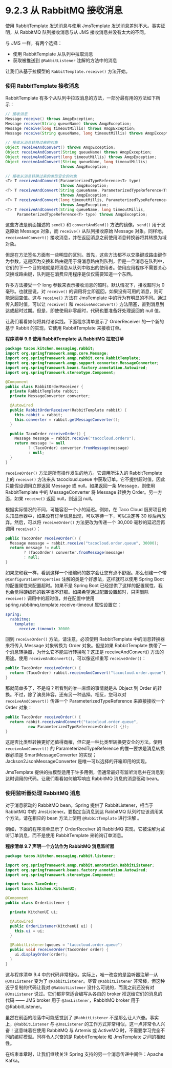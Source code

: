 # 9.2.3 从 RabbitMQ 接收消息

使用 RabbitTemplate 发送消息与使用 JmsTemplate 发送消息差别不大。事实证明，从 RabbitMQ 队列接收消息与从 JMS 接收消息并没有太大的不同。

与 JMS 一样，有两个选择：

* 使用 RabbitTemplate 从队列中拉取消息
* 获取被推送到 `@RabbitListener` 注解的方法中的消息

让我们从基于拉模型的 `RabbitTemplate.receive()` 方法开始。

### 使用 RabbitTemplate 接收消息

RabbitTemplate 有多个从队列中拉取消息的方法，一部分最有用的方法如下所示：

```java
// 接收消息
Message receive() throws AmqpException;
Message receive(String queueName) throws AmqpException;
Message receive(long timeoutMillis) throws AmqpException;
Message receive(String queueName, long timeoutMillis) throws AmqpException;
​
// 接收从消息转换过来的对象
Object receiveAndConvert() throws AmqpException;
Object receiveAndConvert(String queueName) throws AmqpException;
Object receiveAndConvert(long timeoutMillis) throws AmqpException;
Object receiveAndConvert(String queueName, long timeoutMillis) 
                        throws AmqpException;
​
// 接收从消息转换过来的类型安全的对象
<T> T receiveAndConvert(ParameterizedTypeReference<T> type) 
                        throws AmqpException;
<T> T receiveAndConvert(String queueName, ParameterizedTypeReference<T> type) 
                        throws AmqpException;
<T> T receiveAndConvert(long timeoutMillis, ParameterizedTypeReference<T> type) 
                        throws AmqpException;
<T> T receiveAndConvert(String queueName, long timeoutMillis, 
     ParameterizedTypeReference<T> type) throws AmqpException;
```

这些方法是前面描述的 `send()` 和 `convertAndSend()` 方法的镜像。`send()` 用于发送原始 Message 对象，而 `receive()` 从队列接收原始 Message 对象。同样地，`receiveAndConvert()` 接收消息，并在返回消息之前使用消息转换器将其转换为域对象。

但是在方法签名方面有一些明显的区别。首先，这些方法都不以交换键或路由键作为参数。这是因为交换和路由键用于将消息路由到队列，但是一旦消息在队列中，它们的下一个目的地就是将消息从队列中取出的使用者。使用应用程序不需要关心交换或路由键，队列是在消费应用程序是仅仅需要知道一个东西。

许多方法接受一个 long 参数来表示接收消息的超时。默认情况下，接收超时为 0 毫秒。也就是说，对 `receive()` 的调用将立即返回，如果没有可用的消息，则可能返回空值。这与 `receive()` 方法在 JmsTemplate 中的行为有明显的不同。通过传入超时值，可以让 `receive()` 和 `receiveAndConvert()` 方法阻塞，直到消息到达或超时过期。但是，即使使用非零超时，代码也要准备好处理返回的 null 值。

让我们看看如何将其付诸实践。下面程序清单显示了 OrderReceiver 的一个新的基于 Rabbit 的实现，它使用 RabbitTemplate 来接收订单。

**程序清单 9.6 使用 RabbitTemplate 从 RabbitMQ 拉取订单**

```java
package tacos.kitchen.messaging.rabbit;
import org.springframework.amqp.core.Message;
import org.springframework.amqp.rabbit.core.RabbitTemplate;
import org.springframework.amqp.support.converter.MessageConverter;
import org.springframework.beans.factory.annotation.Autowired;
import org.springframework.stereotype.Component;

@Component
public class RabbitOrderReceiver {
  private RabbitTemplate rabbit;
  private MessageConverter converter;

  @Autowired
  public RabbitOrderReceiver(RabbitTemplate rabbit) {
    this.rabbit = rabbit;
    this.converter = rabbit.getMessageConverter();
  }

  public TacoOrder receiveOrder() {
    Message message = rabbit.receive("tacocloud.orders");
    return message != null
          ? (TacoOrder) converter.fromMessage(message)
          : null;
  }
}
```

`receiveOrder()` 方法是所有操作发生的地方。它调用所注入的 RabbitTemplate 上的 `receive()` 方法来从 tacocloud.queue 中获取订单。它不提供超时值，因此只能假设调用立即返回 Message 或 null。如果返回一条 Message，则使用 RabbitTemplate 中的 MessageConverter 将 Message 转换为 Order。另一方面，如果 `receive()` 返回 null，则返回 null。

根据实际情况的不同，可能容忍一个小的延迟。例如，在 Taco Cloud 厨房项目的头顶显示器中，如果没有订单信息出现，可以等待一下，可以决定等 30 秒后再放弃。然后，可以将 `receiveOrder()` 方法更改为传递一个 30,000 毫秒的延迟后再调用 `receive()`：

```java
public TacoOrder receiveOrder() {
  Message message = rabbit.receive("tacocloud.order.queue", 30000);
  return message != null
        ? (TacoOrder) converter.fromMessage(message)
        : null;
}
```

如果您和我一样，看到这样一个硬编码的数字会让您有点不舒服。那么创建一个带 `@ConfigurationProperties` 注解的类是个好想法，这样就可以使用 Spring Boot 的配置属性来配置超时。如果不是 Spring Boot 已经提供了这样的配置属性，我也会觉得硬编码的数字很不舒服。如果希望通过配置设置超时，只需删除 `receive()` 调用中的超时值，并在配置中使用 spring.rabbitmq.template.receive-timeout 属性设置它：

```yaml
spring:
  rabbitmq:
    template:
      receive-timeout: 30000
```

回到 `receiveOrder()` 方法，请注意，必须使用 RabbitTemplate 中的消息转换器来将传入 Message 对象转换为 Order 对象。但是如果 RabbitTemplate 携带了一个消息转换器，为什么它不能进行转换呢？这正是 receiveAndConvert() 方法的用途。使用 `receiveAndConvert()`，可以像这样重写 `receiveOrder()`：

```java
public TacoOrder receiveOrder() {
  return (TacoOrder) rabbit.receiveAndConvert("tacocloud.order.queue");
}
```

那就简单多了，不是吗？所看到的唯一麻烦的事情就是从 Object 到 Order 的转换。不过，除了演员阵容，还有另一种选择。相反，您可以对 `receiveAndConvert()` 传递一个 ParameterizedTypeReference 来直接接收一个 Order 对象：

```java
public TacoOrder receiveOrder() {
  return rabbit.receiveAndConvert("tacocloud.order.queue",
          new ParameterizedTypeReference<Order>() {});
}
```

这是否比类型转换更好还值得商榷，但它是一种比类型转换更安全的方法。使用 `receiveAndConvert()` 的 ParameterizedTypeReference 的惟一要求是消息转换器必须是 SmartMessageConverter 的实现；Jackson2JsonMessageConverter 是唯一可以选择的开箱即用的实现。

JmsTemplate 提供的拉模型适用于许多用例，但通常最好有监听消息并在消息到达时调用的代码。让我们看看如何编写响应 RabbitMQ 消息的消息驱动 bean。

### 使用监听器处理 RabbitMQ 消息

对于消息驱动的 RabbitMQ bean，Spring 提供了 RabbitListener，相当于 RabbitMQ 中的 JmsListener。要指定当消息到达 RabbitMQ 队列时应该调用某个方法，请在相应的 bean 方法上使用 `@RabbitTemplate` 进行注解 。

例如，下面的程序清单显示了 OrderReceiver 的 RabbitMQ 实现，它被注解为监听订单消息，而不是使用 RabbitTemplate 来轮询订单消息。

**程序清单 9.7 声明一个方法作为 RabbitMQ 消息监听器**
```java
package tacos.kitchen.messaging.rabbit.listener;

import org.springframework.amqp.rabbit.annotation.RabbitListener;
import org.springframework.beans.factory.annotation.Autowired;
import org.springframework.stereotype.Component;

import tacos.TacoOrder;
import tacos.kitchen.KitchenUI;

@Component
public class OrderListener {

  private KitchenUI ui;

  @Autowired
  public OrderListener(KitchenUI ui) {
    this.ui = ui;
  }

  @RabbitListener(queues = "tacocloud.order.queue")
  public void receiveOrder(TacoOrder order) {
    ui.displayOrder(order);
  }
}
```

这与程序清单 9.4 中的代码非常相似。实际上，唯一改变的是监听器注解—从 `@JmsListener` 变为了 `@RabbitListener`。尽管 `@RabbitListener` 非常棒，但这种近乎复制的代码让我对 `@RabbitListener` 没什么可说的，而我之前还没有对 `@JmsListener` 说过。它们都非常适合编写从各自的 broker 推送给它们的消息的代码 —— JMS broker 用于 `@JmsListener`，RabbitMQ broker 用于 @RabbitListener。

虽然在前面的段落中可能感觉到了 `@RabbitListener` 不是那么让人兴奋。事实上，`@RabbitListener` 与 `@JmsListener` 的工作方式非常相似，这一点非常令人兴奋！这意味着在使用 RabbitMQ 与 Artemis 或 ActiveMQ 时，不需要学习完全不同的编程模型。同样令人兴奋的是 RabbitTemplate 和 JmsTemplate 之间的相似性。

在结束本章时，让我们继续关注 Spring 支持的另一个消息传递中间件：Apache Kafka。


